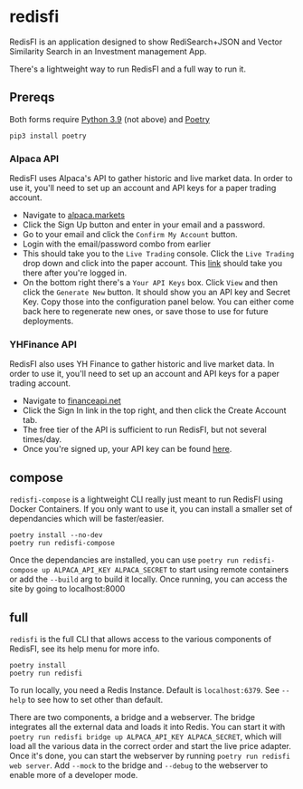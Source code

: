 # redisfi

RedisFI is an application designed to show RediSearch+JSON and Vector Similarity Search in an Investment management App.

There's a lightweight way to run RedisFI and a full way to run it.

## Prereqs
Both forms require [Python 3.9](https://stackoverflow.com/a/66907362) (not above) and [Poetry](https://python-poetry.org)

```
pip3 install poetry
```
### Alpaca API
RedisFI uses Alpaca's API to gather historic and live market data.  In order to use it, you'll need to set up an account and API keys for a paper trading account.

- Navigate to [alpaca.markets](https://alpaca.markets)
- Click the Sign Up button and enter in your email and a password.
- Go to your email and click the `Confirm My Account` button.
- Login with the email/password combo from earlier
- This should take you to the `Live Trading` console.  Click the `Live Trading` drop down and click into the paper account.  This [link](https://app.alpaca.markets/paper/dashboard/overview) should take you there after you're logged in.
- On the bottom right there's a `Your API Keys` box.  Click `View` and then click the `Generate New` button.  It should show you an API key and Secret Key.  Copy those into the configuration panel below.  You can either come back here to regenerate new ones, or save those to use for future deployments. 

### YHFinance API
RedisFI also uses YH Finance  to gather historic and live market data.  In order to use it, you'll need to set up an account and API keys for a paper trading account.

- Navigate to [financeapi.net](https://financeapi.net/)
- Click the Sign In link in the top right, and then click the Create Account tab.
- The free tier of the API is sufficient to run RedisFI, but not several times/day.  
- Once you're signed up, your API key can be found [here](https://financeapi.net/dashboard).

## compose

`redisfi-compose` is a lightweight CLI really just meant to run RedisFI using Docker Containers.  If you only want to use it, you can install a smaller set of dependancies which will be faster/easier.

```
poetry install --no-dev
poetry run redisfi-compose
```

Once the dependancies are installed, you can use `poetry run redisfi-compose up ALPACA_API_KEY ALPACA_SECRET` to start using remote containers or add the `--build` arg to build it locally.  Once running, you can access the site by going to localhost:8000

## full

`redisfi` is the full CLI that allows access to the various components of RedisFI, see its help menu for more info.
```
poetry install
poetry run redisfi
```

To run locally, you need a Redis Instance.  Default is `localhost:6379`.  See `--help` to see how to set other than default.

There are two components, a bridge and a webserver.  The bridge integrates all the external data and loads it into Redis.  You can start it with `poetry run redisfi bridge up ALPACA_API_KEY ALPACA_SECRET`, which will load all the various data in the correct order and start the live price adapter. Once it's done, you can start the webserver by running `poetry run redisfi web server`.  Add `--mock` to the bridge and `--debug` to the webserver to enable more of a developer mode.

